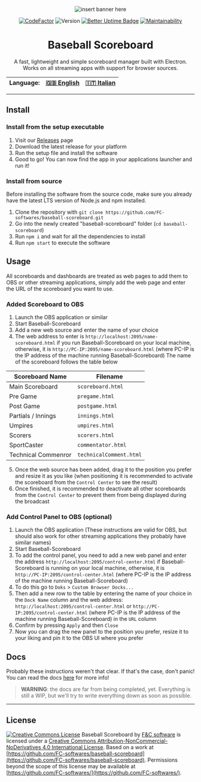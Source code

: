 <center>

![insert banner here](file)

<center>

[![CodeFactor](https://www.codefactor.io/repository/github/fc-softwares/baseball-scoreboard/badge/main)](https://www.codefactor.io/repository/github/fc-softwares/baseball-scoreboard/overview/main)
![Version](https://img.shields.io/github/package-json/v/FC-softwares/baseball-scoreboard)
[![Better Uptime Badge](https://betteruptime.com/status-badges/v1/monitor/aauk.svg)](https://betteruptime.com/?utm_source=status_badge)
[![Maintainability](https://api.codeclimate.com/v1/badges/60d1dc20274d613c67db/maintainability)](https://codeclimate.com/github/FC-softwares/baseball-scoreboard/maintainability)

</center>

# Baseball Scoreboard
A fast, lightweight and simple scoreboard manager built with Electron.
Works on all streaming apps with support for browser sources.

| Language: | [ 🇬🇧 <u>English</u> ]( https://github.com/FC-softwares/baseball-scoreboard/blob/main/README.md )  | [ 🇮🇹 Italian ]( https://github.com/FC-softwares/baseball-scoreboard/blob/main/README_it.md )  |
|---|---|---|

</center>

---

## Install
### Install from the setup executable
1. Visit our [Releases](https://github.com/FC-softwares/baseball-scoreboard/releases/latest) page
2. Download the latest release for your platform
3. Run the setup file and install the software
4. Good to go! You can now find the app in your applications launcher and run it!
### Install from source
Before installing the software from the source code, make sure you already have the latest LTS version of Node.js and npm installed.
1. Clone the repository with `git clone https://github.com/FC-softwares/baseball-scoreboard.git`
2. Go into the newly created "baseball-scoreboard" folder (`cd baseball-scoreboard`)
3. Run `npm i` and wait for all the dependencies to install
4. Run `npm start` to execute the software

## Usage
All scoreboards and dashboards are treated as web pages to add them to OBS or other streaming applications, simply add the web page and enter the URL of the scoreboard you want to use.
### Added Scoreboard to OBS
1. Launch the OBS application or similar
2. Start Baseball-Scoreboard
3. Add a new web source and enter the name of your choice
4. The web address to enter is `http://localhost:2095/name-scoreboard.html` if you run Baseball-Scoreboard on your local machine, otherwise, it is `http://PC-IP:2095/name-scoreboard.html` (where PC-IP is the IP address of the machine running Baseball-Scoreboard) The name of the scoreboard follows the table below

| Scoreboard Name | Filename |
|---|---|
| Main Scoreboard | `scoreboard.html` |
| Pre Game | `pregame.html` |
| Post Game | `postgame.html` |
| Partials / Innings | `innings.html` |
| Umpires | `umpires.html` |
| Scorers | `scorers.html` |
| SportCaster | `commentator.html` |
| Technical Commenror | `technicalComment.html` |

5. Once the web source has been added, drag it to the position you prefer and resize it as you like (when positioning it is recommended to activate the scoreboard from the `Control Center` to see the result)
6. Once finished, it is recommended to deactivate all other scoreboards from the `Control Center` to prevent them from being displayed during the broadcast

### Add Control Panel to OBS (optional)
1. Launch the OBS application (These instructions are valid for OBS, but should also work for other streaming applications they probably have similar names)
2. Start Baseball-Scoreboard
3. To add the control panel, you need to add a new web panel and enter the address `http://localhost:2095/control-center.html` if Baseball-Scoreboard is running on your local machine, otherwise, it is ` http://PC-IP:2095/control-center.html` (where PC-IP is the IP address of the machine running Baseball-Scoreboard)
4. To do this go to `Doks` > `Custom Browser Docks...`
5. Then add a new row to the table by entering the name of your choice in the `Dock Name` column and the web address: `http://localhost:2095/control-center.html` or `http://PC-IP:2095/control-center.html` (where PC-IP is the IP address of the machine running Baseball-Scoreboard) in the `URL` column
6. Confirm by pressing `Apply` and then `Close`
7. Now you can drag the new panel to the position you prefer, resize it to your liking and pin it to the OBS UI where you prefer

## Docs
Probably these instructions weren't that clear. If that's the case, don't panic! You can read the docs [here](https://github.com/FC-softwares/baseball-scoreboard/tree/main/docs/en/) for more info!
> **WARNING**: the docs are far from being completed, yet. Everything is still a WIP, but we'll try to write everything down as soon as possible.

---

## License
[![Creative Commons License](https://i.creativecommons.org/l/by-nc-nd/4.0/88x31.png)](http://creativecommons.org/licenses/by-nc-nd/4.0/)
Baseball Scoreboard by [F&C software](https://github.com/FC-softwares/) is licensed under a [Creative Commons Attribution-NonCommercial-NoDerivatives 4.0 International License](http://creativecommons.org/licenses/by-nc-nd/4.0/).
Based on a work at [https://github.com/FC-softwares/baseball-scoreboard](https://github.com/FC-softwares/baseball-scoreboard).
Permissions beyond the scope of this license may be available at [https://github.com/FC-softwares/](https://github.com/FC-softwares/).
